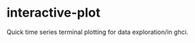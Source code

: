 interactive-plot
================

Quick time series terminal plotting for data exploration/in ghci.


